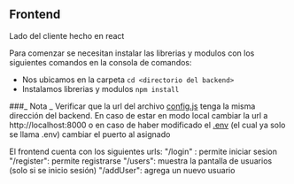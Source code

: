 ## Frontend

Lado del cliente hecho en react

Para comenzar se necesitan instalar las librerias y modulos con los siguientes comandos en la consola de comandos:
* Nos ubicamos en la carpeta
`cd <directorio del backend>`
* Instalamos librerias y modulos
`npm install`

###_ Nota _
Verificar que la url del archivo [config.js](https://github.com/Luis1299/PIA-Backend/blob/main/frontend/src/config.js) tenga la misma dirección del backend.
En caso de estar en modo local cambiar la url a http://localhost:8000 o en caso de haber modificado el [.env](https://github.com/Luis1299/PIA-Backend/blob/main/backend/.env.example#L1) (el cual ya solo se llama .env) cambiar el puerto al asignado

El frontend cuenta con los siguientes urls:
"/login"    : permite iniciar sesion
"/register": permite registrarse
"/users": muestra la pantalla de usuarios (solo si se inicio sesión)
"/addUser": agrega un nuevo usuario